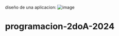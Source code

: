 diseño de una aplicacion:
![image](https://github.com/rodriQuelali/programacion-2doA-2024/assets/94028016/1c1f4a61-fa48-4142-a88f-01f9d395df20)

# programacion-2doA-2024
